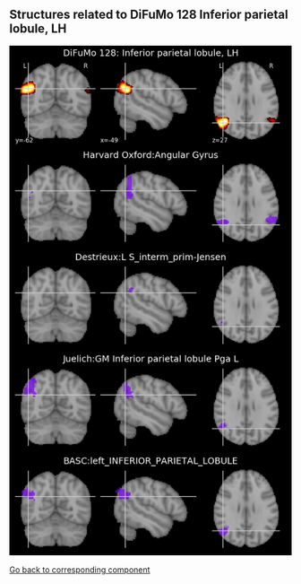 


## Structures related to DiFuMo 128 Inferior parietal lobule, LH

![110](110.jpg "Structures related to DiFuMo 128 Inferior parietal lobule, LH")

[Go back to corresponding component](https://parietal-inria.github.io/DiFuMo/128/html/110.html)